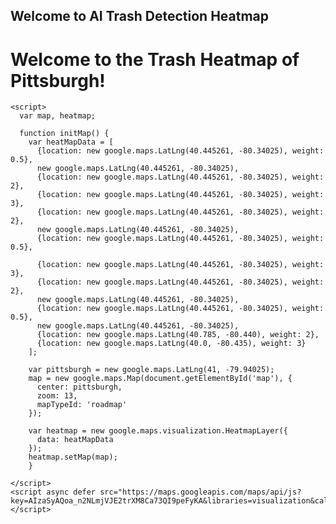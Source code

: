 ## Welcome to AI Trash Detection Heatmap
<!DOCTYPE html>
<html>
  <head>
    <meta charset="utf-8">
    <title>AI Trash Detection Heatmap</title>
    <link rel="stylesheet" href="static/style.css">
  </head>
  <body>
    <div>
      <h1 id="title">Welcome to the Trash Heatmap of Pittsburgh!
      </h1>
    </div>
    <div id="map"></div>
    
    <script>
      var map, heatmap;

      function initMap() {
        var heatMapData = [
          {location: new google.maps.LatLng(40.445261, -80.34025), weight: 0.5},
          new google.maps.LatLng(40.445261, -80.34025),
          {location: new google.maps.LatLng(40.445261, -80.34025), weight: 2},
          {location: new google.maps.LatLng(40.445261, -80.34025), weight: 3},
          {location: new google.maps.LatLng(40.445261, -80.34025), weight: 2},
          new google.maps.LatLng(40.445261, -80.34025),
          {location: new google.maps.LatLng(40.445261, -80.34025), weight: 0.5},

          {location: new google.maps.LatLng(40.445261, -80.34025), weight: 3},
          {location: new google.maps.LatLng(40.445261, -80.34025), weight: 2},
          new google.maps.LatLng(40.445261, -80.34025),
          {location: new google.maps.LatLng(40.445261, -80.34025), weight: 0.5},
          new google.maps.LatLng(40.445261, -80.34025),
          {location: new google.maps.LatLng(40.785, -80.440), weight: 2},
          {location: new google.maps.LatLng(40.0, -80.435), weight: 3}
        ];
        
        var pittsburgh = new google.maps.LatLng(41, -79.94025);
        map = new google.maps.Map(document.getElementById('map'), {
          center: pittsburgh,
          zoom: 13,
          mapTypeId: 'roadmap'
        });
        
        var heatmap = new google.maps.visualization.HeatmapLayer({
          data: heatMapData
        });
        heatmap.setMap(map);
        }

    </script>
    <script async defer src="https://maps.googleapis.com/maps/api/js?key=AIzaSyAQoa_n2NLmjVJE2trXM8Ca73QI9peFyKA&libraries=visualization&callback=initMap">
    </script>
  </body>
</html>
